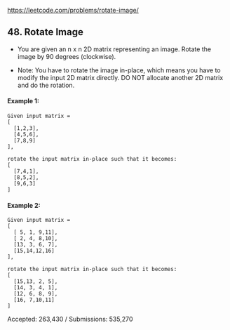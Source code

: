 https://leetcode.com/problems/rotate-image/

## 48. Rotate Image

- You are given an n x n 2D matrix representing an image. Rotate the image by 
90 degrees (clockwise).

- Note: You have to rotate the image in-place, which means you have to modify
 the input 2D matrix directly. DO NOT allocate another 2D matrix and do the rotation.

#### Example 1:

```
Given input matrix = 
[
  [1,2,3],
  [4,5,6],
  [7,8,9]
],

rotate the input matrix in-place such that it becomes:
[
  [7,4,1],
  [8,5,2],
  [9,6,3]
]
```
#### Example 2:
```
Given input matrix =
[
  [ 5, 1, 9,11],
  [ 2, 4, 8,10],
  [13, 3, 6, 7],
  [15,14,12,16]
], 

rotate the input matrix in-place such that it becomes:
[
  [15,13, 2, 5],
  [14, 3, 4, 1],
  [12, 6, 8, 9],
  [16, 7,10,11]
]
```

Accepted: 263,430 / Submissions: 535,270